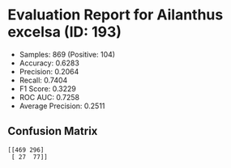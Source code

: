 # Evaluation Report for Ailanthus excelsa (ID: 193)
- Samples: 869 (Positive: 104)
- Accuracy: 0.6283
- Precision: 0.2064
- Recall: 0.7404
- F1 Score: 0.3229
- ROC AUC: 0.7258
- Average Precision: 0.2511

## Confusion Matrix
```
[[469 296]
 [ 27  77]]
```